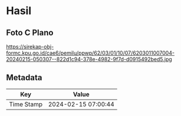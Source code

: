 # Hasil

## Foto C Plano

https://sirekap-obj-formc.kpu.go.id/cae6/pemilu/ppwp/62/03/01/10/07/6203011007004-20240215-050307--822d1c94-378e-4982-9f7d-d0915492bed5.jpg


## Metadata

| Key        | Value               |
| ---------- | ------------------- |
| Time Stamp | 2024-02-15 07:00:44 |



